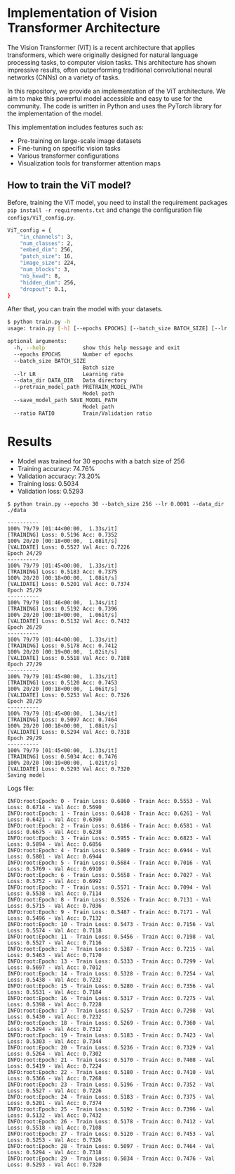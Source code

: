 # Implementation of Vision Transformer Architecture
The Vision Transformer (ViT) is a recent architecture that applies transformers, which were originally designed for natural language processing tasks, to computer vision tasks. This architecture has shown impressive results, often outperforming traditional convolutional neural networks (CNNs) on a variety of tasks.

In this repository, we provide an implementation of the ViT architecture. We aim to make this powerful model accessible and easy to use for the community. The code is written in Python and uses the PyTorch library for the implementation of the model.

This implementation includes features such as:

- Pre-training on large-scale image datasets
- Fine-tuning on specific vision tasks
- Various transformer configurations
- Visualization tools for transformer attention maps

## How to train the ViT model?
Before, training the ViT model, you need to install the requirement packages `pip install -r requirements.txt` and change the configuration file `configs/ViT_config.py`.
```bash
ViT_config = {
    "in_channels": 3,
    "num_classes": 2,
    "embed_dim": 256,
    "patch_size": 16,
    "image_size": 224,
    "num_blocks": 3,
    "nb_head": 8,
    "hidden_dim": 256,
    "dropout": 0.1,
}
```

After that, you can train the model with your datasets.
```bash
$ python train.py -h 
usage: train.py [-h] [--epochs EPOCHS] [--batch_size BATCH_SIZE] [--lr LR] [--data_dir DATA_DIR] [--pretrain_model_path PRETRAIN_MODEL_PATH] [--save_model_path SAVE_MODEL_PATH] [--ratio RATIO]

optional arguments:
  -h, --help            show this help message and exit
  --epochs EPOCHS       Number of epochs
  --batch_size BATCH_SIZE
                        Batch size
  --lr LR               Learning rate
  --data_dir DATA_DIR   Data directory
  --pretrain_model_path PRETRAIN_MODEL_PATH
                        Model path
  --save_model_path SAVE_MODEL_PATH
                        Model path
  --ratio RATIO         Train/Validation ratio
```

# Results
* Model was trained for 30 epochs with a batch size of 256
* Training accuracy: 74.76%
* Validation accuracy: 73.20%
* Training loss: 0.5034
* Validation loss: 0.5293

```
$ python train.py --epochs 30 --batch_size 256 --lr 0.0001 --data_dir ./data
```
```
----------
100% 79/79 [01:44<00:00,  1.33s/it]
[TRAINING] Loss: 0.5196 Acc: 0.7352
100% 20/20 [00:18<00:00,  1.08it/s]
[VALIDATE] Loss: 0.5527 Val Acc: 0.7226
Epoch 24/29
----------
100% 79/79 [01:45<00:00,  1.33s/it]
[TRAINING] Loss: 0.5183 Acc: 0.7375
100% 20/20 [00:18<00:00,  1.08it/s]
[VALIDATE] Loss: 0.5201 Val Acc: 0.7374
Epoch 25/29
----------
100% 79/79 [01:46<00:00,  1.34s/it]
[TRAINING] Loss: 0.5192 Acc: 0.7396
100% 20/20 [00:18<00:00,  1.06it/s]
[VALIDATE] Loss: 0.5132 Val Acc: 0.7432
Epoch 26/29
----------
100% 79/79 [01:44<00:00,  1.33s/it]
[TRAINING] Loss: 0.5178 Acc: 0.7412
100% 20/20 [00:19<00:00,  1.02it/s]
[VALIDATE] Loss: 0.5518 Val Acc: 0.7108
Epoch 27/29
----------
100% 79/79 [01:45<00:00,  1.33s/it]
[TRAINING] Loss: 0.5120 Acc: 0.7453
100% 20/20 [00:18<00:00,  1.06it/s]
[VALIDATE] Loss: 0.5253 Val Acc: 0.7326
Epoch 28/29
----------
100% 79/79 [01:45<00:00,  1.34s/it]
[TRAINING] Loss: 0.5097 Acc: 0.7464
100% 20/20 [00:18<00:00,  1.08it/s]
[VALIDATE] Loss: 0.5294 Val Acc: 0.7318
Epoch 29/29
----------
100% 79/79 [01:45<00:00,  1.33s/it]
[TRAINING] Loss: 0.5034 Acc: 0.7476
100% 20/20 [00:19<00:00,  1.02it/s]
[VALIDATE] Loss: 0.5293 Val Acc: 0.7320
Saving model
```

Logs file:
```
INFO:root:Epoch: 0 - Train Loss: 0.6860 - Train Acc: 0.5553 - Val Loss: 0.6714 - Val Acc: 0.5690
INFO:root:Epoch: 1 - Train Loss: 0.6438 - Train Acc: 0.6261 - Val Loss: 0.6421 - Val Acc: 0.6390
INFO:root:Epoch: 2 - Train Loss: 0.6186 - Train Acc: 0.6581 - Val Loss: 0.6675 - Val Acc: 0.6238
INFO:root:Epoch: 3 - Train Loss: 0.5955 - Train Acc: 0.6823 - Val Loss: 0.5894 - Val Acc: 0.6856
INFO:root:Epoch: 4 - Train Loss: 0.5809 - Train Acc: 0.6944 - Val Loss: 0.5801 - Val Acc: 0.6944
INFO:root:Epoch: 5 - Train Loss: 0.5684 - Train Acc: 0.7016 - Val Loss: 0.5769 - Val Acc: 0.6910
INFO:root:Epoch: 6 - Train Loss: 0.5658 - Train Acc: 0.7027 - Val Loss: 0.5752 - Val Acc: 0.6992
INFO:root:Epoch: 7 - Train Loss: 0.5571 - Train Acc: 0.7094 - Val Loss: 0.5538 - Val Acc: 0.7114
INFO:root:Epoch: 8 - Train Loss: 0.5526 - Train Acc: 0.7131 - Val Loss: 0.5715 - Val Acc: 0.7036
INFO:root:Epoch: 9 - Train Loss: 0.5487 - Train Acc: 0.7171 - Val Loss: 0.5496 - Val Acc: 0.7132
INFO:root:Epoch: 10 - Train Loss: 0.5473 - Train Acc: 0.7156 - Val Loss: 0.5574 - Val Acc: 0.7118
INFO:root:Epoch: 11 - Train Loss: 0.5456 - Train Acc: 0.7198 - Val Loss: 0.5527 - Val Acc: 0.7116
INFO:root:Epoch: 12 - Train Loss: 0.5387 - Train Acc: 0.7215 - Val Loss: 0.5463 - Val Acc: 0.7170
INFO:root:Epoch: 13 - Train Loss: 0.5333 - Train Acc: 0.7299 - Val Loss: 0.5697 - Val Acc: 0.7012
INFO:root:Epoch: 14 - Train Loss: 0.5328 - Train Acc: 0.7254 - Val Loss: 0.5438 - Val Acc: 0.7232
INFO:root:Epoch: 15 - Train Loss: 0.5280 - Train Acc: 0.7356 - Val Loss: 0.5531 - Val Acc: 0.7184
INFO:root:Epoch: 16 - Train Loss: 0.5317 - Train Acc: 0.7275 - Val Loss: 0.5398 - Val Acc: 0.7228
INFO:root:Epoch: 17 - Train Loss: 0.5257 - Train Acc: 0.7298 - Val Loss: 0.5430 - Val Acc: 0.7232
INFO:root:Epoch: 18 - Train Loss: 0.5269 - Train Acc: 0.7360 - Val Loss: 0.5294 - Val Acc: 0.7312
INFO:root:Epoch: 19 - Train Loss: 0.5183 - Train Acc: 0.7423 - Val Loss: 0.5303 - Val Acc: 0.7344
INFO:root:Epoch: 20 - Train Loss: 0.5236 - Train Acc: 0.7329 - Val Loss: 0.5264 - Val Acc: 0.7302
INFO:root:Epoch: 21 - Train Loss: 0.5170 - Train Acc: 0.7408 - Val Loss: 0.5419 - Val Acc: 0.7224
INFO:root:Epoch: 22 - Train Loss: 0.5180 - Train Acc: 0.7410 - Val Loss: 0.5366 - Val Acc: 0.7268
INFO:root:Epoch: 23 - Train Loss: 0.5196 - Train Acc: 0.7352 - Val Loss: 0.5527 - Val Acc: 0.7226
INFO:root:Epoch: 24 - Train Loss: 0.5183 - Train Acc: 0.7375 - Val Loss: 0.5201 - Val Acc: 0.7374
INFO:root:Epoch: 25 - Train Loss: 0.5192 - Train Acc: 0.7396 - Val Loss: 0.5132 - Val Acc: 0.7432
INFO:root:Epoch: 26 - Train Loss: 0.5178 - Train Acc: 0.7412 - Val Loss: 0.5518 - Val Acc: 0.7108
INFO:root:Epoch: 27 - Train Loss: 0.5120 - Train Acc: 0.7453 - Val Loss: 0.5253 - Val Acc: 0.7326
INFO:root:Epoch: 28 - Train Loss: 0.5097 - Train Acc: 0.7464 - Val Loss: 0.5294 - Val Acc: 0.7318
INFO:root:Epoch: 29 - Train Loss: 0.5034 - Train Acc: 0.7476 - Val Loss: 0.5293 - Val Acc: 0.7320
```